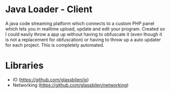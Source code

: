 # Java Loader - Client
A java code streaming platform which connects to a custom PHP panel which lets you in realtime upload, update and edit your program. Created so I could easily throw a app up without having to obfuscate it (even though it is not a replacement for obfuscation) or having to throw up a auto updater for each project. This is completely automated. 

# Libraries
- IO (https://github.com/glassbilen/io)
- Networking (https://github.com/glassbilen/networking)
